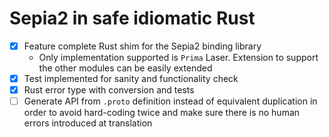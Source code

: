 # Sepia2 in safe idiomatic Rust

- [X] Feature complete Rust shim for the Sepia2 binding library
    - Only implementation supported is `Prima` Laser. Extension to support the
    other modules can be easily extended
- [X] Test implemented for sanity and functionality check
- [X] Rust error type with conversion and tests
- [ ] Generate API from `.proto` definition instead of equivalent duplication in order to avoid hard-coding
  twice and make sure there is no human errors introduced at translation
